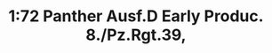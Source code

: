---
layout: product
title: "1:72 Panther Ausf.D Early Produc. 8./Pz.Rgt.39,"
price: "5400" 
desc: "Maketa"
img_path: "/assets/img/DRA60645.webp"
brand: "Dragon"
available: false
special_offer: false
new: false
soon: false
cat: "010000"
subcat: "010600"
subsubcat: "0N/A"
sifra: "DRA60645"
popular: false
spec: false
---